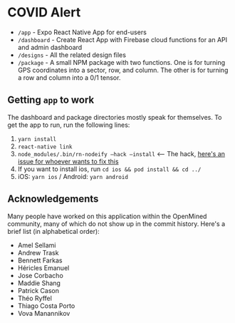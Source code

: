 # COVID Alert

- `/app` - Expo React Native App for end-users
- `/dashboard` - Create React App with Firebase cloud functions for an API and admin dashboard
- `/designs` - All the related design files
- `/package` - A small NPM package with two functions. One is for turning GPS coordinates into a sector, row, and column. The other is for turning a row and column into a 0/1 tensor.

## Getting `app` to work

The dashboard and package directories mostly speak for themselves. To get the app to run, run the following lines:

1. `yarn install`
2. `react-native link`
3. `node_modules/.bin/rn-nodeify —hack —install` <-- The hack, [here's an issue for whoever wants to fix this](https://github.com/cereallarceny/covid-alert/issues/1)
4. If you want to install ios, run `cd ios && pod install && cd ../`
5. iOS: `yarn ios` / Android: `yarn android`

## Acknowledgements

Many people have worked on this application within the OpenMined community, many of which do not show up in the commit history. Here's a brief list (in alphabetical order):

- Amel Sellami
- Andrew Trask
- Bennett Farkas
- Héricles Emanuel
- Jose Corbacho
- Maddie Shang
- Patrick Cason
- Théo Ryffel
- Thiago Costa Porto
- Vova Manannikov
